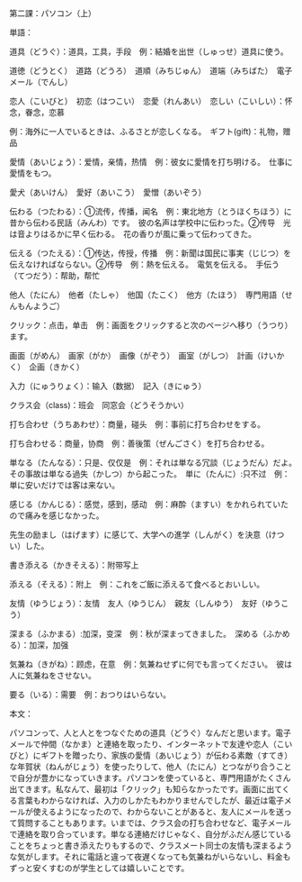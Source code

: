 第二課：パソコン（上）

単語：

道具（どうぐ）：道具，工具，手段　例：結婚を出世（しゅっせ）道具に使う。

道徳（どうとく）　道路（どうろ）　道順（みちじゅん）　道端（みちばた）　電子メール（でんし）

恋人（こいびと）　初恋（はつこい）　恋愛（れんあい）　恋しい（こいしい）：怀念，眷念，恋慕

例：海外に一人でいるときは、ふるさとが恋しくなる。　ギフト(gift)：礼物，赠品

愛情（あいじょう）：爱情，亲情，热情　例：彼女に愛情を打ち明ける。　仕事に愛情をもつ。

愛犬（あいけん）　愛好（あいこう）　愛憎（あいぞう）

伝わる（つたわる）：①流传，传播，闻名　例：東北地方（とうほくちほう）に昔から伝わる民話（みんわ）です。　彼の名声は学校中に伝わった。②传导　光は音よりはるかに早く伝わる。　花の香りが風に乗って伝わってきた。

伝える（つたえる）：①传达，传授，传播　例：新聞は国民に事実（じじつ）を伝えなければならない。②传导　例：熱を伝える。　電気を伝える。　手伝う（てつだう）：帮助，帮忙　

他人（たにん）　他者（たしゃ）　他国（たこく）　他方（たほう）　専門用語（せんもんようご）

クリック：点击，单击　例：画面をクリックすると次のページへ移り（うつり）ます。

画面（がめん）　画家（がか）　画像（がぞう）　画室（がしつ）　計画（けいかく）　企画（きかく）

入力（にゅうりょく）：输入（数据）　記入（きにゅう）

クラス会（class)：班会　同窓会（どうそうかい）

打ち合わせ（うちあわせ）：商量，碰头　例：事前に打ち合わせをする。

打ち合わせる：商量，协商　例：善後策（ぜんごさく）を打ち合わせる。

単なる（たんなる）：只是、仅仅是　例：それは単なる冗談（じょうだん）だよ。　その事故は単なる過失（かしつ）から起こった。　単に（たんに）:只不过　例：単に安いだけでは客は来ない。

感じる（かんじる）：感觉，感到，感动　例：麻酔（ますい）をかれられていたので痛みを感じなかった。

先生の励まし（はげます）に感じて、大学への進学（しんがく）を決意（けつい）した。

書き添える（かきそえる）：附带写上　

添える（そえる）：附上　例：これをご飯に添えるて食べるとおいしい。

友情（ゆうじょう）：友情　友人（ゆうじん）　親友（しんゆう）　友好（ゆうこう）

深まる（ふかまる）:加深，变深　例：秋が深まってきました。　深める（ふかめる）：加深，加强

気兼ね（きがね）：顾虑，在意　例：気兼ねせずに何でも言ってください。　彼は人に気兼ねをさせない。

要る（いる）：需要　例：おつりはいらない。



本文：

パソコンって、人と人とをつなぐための道具（どうぐ）なんだと思います。電子メールで仲間（なかま）と連絡を取ったり、インターネットで友達や恋人（こいびと）にギフトを贈ったり、家族の愛情（あいじょう）が伝わる素敵（すてき）な年賀状（ねんがじょう）を使ったりして、他人（たにん）とつながり合うことで自分が豊かになっていきます。パソコンを使っていると、専門用語がたくさん出てきます。私なんて、最初は「クリック」も知らなかったです。画面に出てくる言葉もわからなければ、入力のしかたもわかりませんでしたが、最近は電子メールが使えるようになったので、わからないことがあると、友人にメールを送って質問することもあります。いまでは、クラス会の打ち合わせなど、電子メールで連絡を取り合っています。単なる連絡だけじゃなく、自分がふだん感じていることをちょっと書き添えたりもするので、クラスメート同士の友情も深まるような気がします。それに電話と違って夜遅くなっても気兼ねがいらないし、料金もずっと安くすむのが学生としては嬉しいことです。

